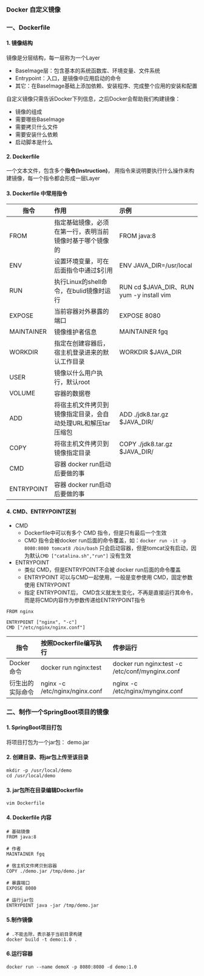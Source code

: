 ### Docker 自定义镜像
### 一、Dockerfile 
#### 1. 镜像结构
镜像是分层结构，每一层称为一个Layer
* BaseImage层：包含基本的系统函数库、环境变量、文件系统
* Entrypoint：入口，是镜像中应用启动的命令
* 其它：在BaseImage基础上添加依赖、安装程序、完成整个应用的安装和配置

自定义镜像只需告诉Docker下列信息，之后Docker会帮助我们构建镜像：
* 镜像的组成
* 需要哪些BaseImage
* 需要拷贝什么文件
* 需要安装什么依赖
* 启动脚本是什么


#### 2. Dockerfile
一个文本文件，包含多个**指令(Instruction)**， 用指令来说明要执行什么操作来构建镜像，每一个指令都会形成一层Layer


#### 3. Dockerfile 中常用指令

| 指令         | 作用                                             | 示例                                      |
|------------|:-----------------------------------------------|:----------------------------------------|
| FROM       | 指定基础镜像，必须在第一行，表明当前镜像时基于哪个镜像的                   | FROM java:8                             |
| ENV        | 设置环境变量，可在后面指令中通过$引用                            | ENV JAVA_DIR=/usr/local                 |
| RUN        | 执行Linux的shell命令，在bulid镜像时运行                    | RUN cd $JAVA_DIR、RUN yum -y install vim |
| EXPOSE     | 当前容器对外暴露的端口                                    | EXPOSE 8080                             |
| MAINTAINER | 镜像维护者信息                                        | MAINTAINER fgq                          |
| WORKDIR    | 指定在创建容器后，宿主机登录进来的默认工作目录                        | WORKDIR $JAVA_DIR                       |
| USER       | 镜像以什么用户执行，默认root                               |                                         |
| VOLUME     | 容器的数据卷                                         ||
| ADD        | 将宿主机文件拷贝到镜像指定目录，会自动处理URL和解压tar压缩包              | ADD ./jdk8.tar.gz $JAVA_DIR/            |
| COPY       | 将宿主机文件拷贝到镜像指定目录                                | COPY ./jdk8.tar.gz $JAVA_DIR/           |
| CMD        | 容器 docker run启动后要做的事                           |  |
| ENTRYPOINT | 容器 docker run启动后要做的事 |      |


#### 4. CMD、ENTRYPOINT区别
* CMD 
  * Dockerfile中可以有多个 CMD 指令，但是只有最后一个生效
  * CMD 指令会被docker run后面的命令覆盖，如：`docker run -it -p 8080:8080 tomcat8 /bin/bash` 只会启动容器，但是tomcat没有启动，因为默认`CMD ["catalina.sh","run"]` 没有生效
* ENTRYPOINT 
  * 类似 CMD，但是ENTRYPOINT不会被 docker run后面的命令覆盖
  * ENTRYPOINT 可以与CMD一起使用，一般是变参使用 CMD，固定参数使用 ENTRYPOINT
  * 指定 ENTRYPOINT后， CMD含义就发生变化，不再是直接运行其命令，而是将CMD内容作为参数传递给ENTRYPOINT指令


```
FROM nginx

ENTRYPOINT ["nginx", "-c"]
CMD ["/etc/nginx/nginx.conf"]
```



| 指令       | 按照Dockerfile编写执行      | 传参运行                                            |
|----------|:----------------------|:------------------------------------------------|
| Docker命令 | docker run nginx:test | docker run nginx:test -c /etc/conf/mynginx.conf |
| 衍生出的实际命令 | nginx -c  /etc/nginx/nginx.conf            | nginx -c /etc/nginx/mynginx.conf                |



### 二、制作一个SpringBoot项目的镜像
#### 1. SpringBoot项目打包
将项目打包为一个jar包： demo.jar

#### 2. 创建目录、将jar包上传至该目录
```
mkdir -p /usr/local/demo
cd /usr/local/demo
```

#### 3. jar包所在目录编辑Dockerfile
```
vim Dockerfile
```

#### 4. Dockerfile 内容
```
# 基础镜像
FROM java:8

# 作者
MAINTAINER fgq

# 宿主机文件拷贝到容器
COPY ./demo.jar /tmp/demo.jar

# 暴露端口
EXPOSE 8080

# 运行jar包
ENTRYPOINT java -jar /tmp/demo.jar
```


#### 5.制作镜像
```
# .不能去除，表示基于当前目录构建
docker build -t demo:1.0 . 
```


#### 6.运行容器
```
docker run --name demoX -p 8080:8080 -d demo:1.0
```
